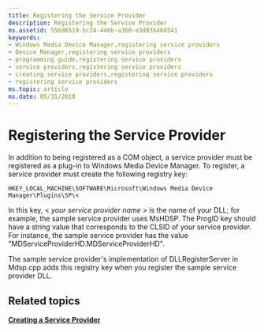 ```yaml
---
title: Registering the Service Provider
description: Registering the Service Provider
ms.assetid: 556d6519-bc24-446b-a360-e3d83b40d541
keywords:
- Windows Media Device Manager,registering service providers
- Device Manager,registering service providers
- programming guide,registering service providers
- service providers,registering service providers
- creating service providers,registering service providers
- registering service providers
ms.topic: article
ms.date: 05/31/2018
---
```


# Registering the Service Provider

In addition to being registered as a COM object, a service provider must be registered as a plug-in to Windows Media Device Manager. To register, a service provider must create the following registry key:

`HKEY_LOCAL_MACHINE\SOFTWARE\Microsoft\Windows Media Device Manager\Plugins\SP\<             `

In this key, < *your service provider name* > is the name of your DLL; for example, the sample service provider uses MsHDSP. The ProgID key should have a string value that corresponds to the CLSID of your service provider. For instance, the sample service provider has the value "MDServiceProviderHD.MDServiceProviderHD".

The sample service provider's implementation of DLLRegisterServer in Mdsp.cpp adds this registry key when you register the sample service provider DLL.

## Related topics

<dl> <dt>

[**Creating a Service Provider**](creating-a-service-provider.md)
</dt> </dl>

 

 




